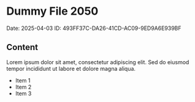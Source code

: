 # Dummy File 2050

Date: 2025-04-03
ID: 493FF37C-DA26-41CD-AC09-9ED9A6E939BF

## Content

Lorem ipsum dolor sit amet, consectetur adipiscing elit.
Sed do eiusmod tempor incididunt ut labore et dolore magna aliqua.

* Item 1
* Item 2
* Item 3


